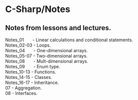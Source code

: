# C-Sharp/Notes

## Notes from lessons and lectures.  
  
Notes_01&nbsp;&nbsp;&nbsp;&nbsp;&nbsp;&nbsp;&nbsp;- Linear calculations and conditional statements.  
Notes_02-03 - Loops.  
Notes_04&nbsp;&nbsp;&nbsp;&nbsp;&nbsp;&nbsp;&nbsp;- One-dimensional arrays.  
Notes_05-07 - Two-dimensional arrays.  
Notes_08&nbsp;&nbsp;&nbsp;&nbsp;&nbsp;&nbsp;&nbsp;- Mult-dimensional arrays.  
Notes_09&nbsp;&nbsp;&nbsp;&nbsp;&nbsp;&nbsp;&nbsp;- Enum type.  
Notes_10-13	- Functions.  
Notes_14-15 - Classes.  
Notes_16-17 - Inheritance.  
07 - Aggregation.  
08 - Interfaces.  
